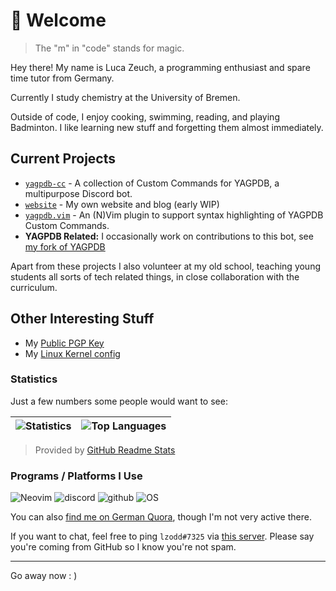 # :wave: Welcome

> The "m" in "code" stands for magic.

Hey there! My name is Luca Zeuch, a programming enthusiast and spare time tutor from Germany.

Currently I study chemistry at the University of Bremen.

Outside of code, I enjoy cooking, swimming, reading, and playing Badminton.
I like learning new stuff and forgetting them almost immediately.

## Current Projects

* [`yagpdb-cc`](https://github.com/yagpdb-cc/yagpdb-cc/) - A collection of Custom Commands for YAGPDB, a multipurpose Discord bot.
* [`website`](https://github.com/l-zeuch/website) - My own website and blog  (early WIP)
* [`yagpdb.vim`](https://github.com/l-zeuch/yagpdb.vim) - An (N)Vim plugin to support syntax highlighting of YAGPDB Custom Commands.
* **YAGPDB Related:** I occasionally work on contributions to this bot, see [my fork of YAGPDB](https://github.com/l-zeuch/yagpdb)

Apart from these projects I also volunteer at my old school, teaching young students all sorts of tech related things, in close collaboration with the curriculum.

## Other Interesting Stuff

* My [Public PGP Key](https://gist.github.com/l-zeuch/d6fa37be60e8ff7f65baac67818dd5e9)
* My [Linux Kernel config](https://gist.github.com/l-zeuch/4203afa8b30b524bba41c0bbbeff3022)

### Statistics

Just a few numbers some people would want to see:

| ![Statistics](https://github-readme-stats-j1slzcjlu-l-zeuch.vercel.app/api?username=l-zeuch&show_icons=true&hide_border=truen&hide_title=true&count_private=true&include_all_commits=true&title_color=4F8CC9&text_color=9f9f9f&bg_color=00000000&hide=stars) | ![Top Languages](https://github-readme-stats-j1slzcjlu-l-zeuch.vercel.app/api/top-langs/?username=l-zeuch&layout=compact&show_icons=true&title_color=4F8CC9&text_color=9f9f9f&bg_color=00000000&hide_border=true&icon_color=00000000) |
| --- | --- |

> Provided by [GitHub Readme Stats](https://github.com/anuraghazra/github-readme-stats)

### Programs / Platforms I Use

![Neovim](https://img.shields.io/static/v1?label=NVim&message=v0.7.0&style=for-the-badge&color=019733&logo=neovim)
![discord](https://img.shields.io/static/v1?label=Discord&message=lzodd%237325&color=7289da&style=for-the-badge&logo=discord)
![github](https://img.shields.io/static/v1?label=GitHub&message=l-zeuch&color=181717&style=for-the-badge&logo=github)
![OS](https://img.shields.io/static/v1?label=OS&message=Archlinux&color=1793D1&style=for-the-badge&logo=archlinux)

You can also [find me on German Quora](https://de.quora.com/profile/Luca-Zeuch), though I'm not very active there.

If you want to chat, feel free to ping `lzodd#7325` via [this server](https://discord.gg/tFhxypKcvm). Please say you're coming from GitHub so I know you're not spam.

----
Go away now : )
